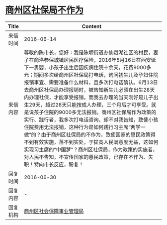 # <a href="http://www.shangluo.gov.cn/zmhd/ldxxxx.jsp?urltype=leadermail.LeaderMailContentUrl&wbtreeid=1112&leadermailid=3663">商州区社保局不作为</a>
|Title|Content|
|:---:|---|
|来信时间|2016-06-14|
|来信内容|尊敬的陈市长，您好：我是陈塬街道办仙娥湖社区的村民，妻子在商洛参保城镇居民医疗保险，2016年5月16日在西安诞下一男婴，小孩子出生后因疾病住院十余天，花费9000多元；期间多次给商州区社保局打电话，询问初生儿及孕妇住院报销事宜、需要准备什么材料，且多次打电话确认。6月13日去商州区社保局办理报销时，被告知新生儿必须在出生28天内办理社保，才能享受报销，而我去办理的当天刚好是儿子出生29天，超过28天只能按成人办理，三个月后才可享受。就是说孩子住院的9000多无法报销。商州区社保局作为政策的实行、践行者，我多次打电话咨询，却不对我告知，致使小孩住院费用无法报销，这种行为是如何践行习主席“两学一做”的？由于商州区社保局的不作为，致使国家的惠民政策得不到有效实施，落不到实处，于提高人民满意度无益，这如何实现习主席的“中国梦”？商州区社保局，作为政策的实施者，对人民不告知，不宣传国家的惠民政策，已存在不作为、失职！特向市长反应，盼复！|
|回复时间|2016-06-30|
|回复内容|-|
|回复机构|<a href="../../categories/agencies/商州区社会保障事业管理局.md">商州区社会保障事业管理局</a>|
